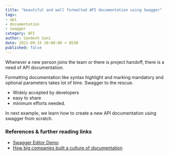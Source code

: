 ```yaml
---
title: "beautiful and well formatted API documentation using Swagger"
tags:
- api
- documentation
- swagger
category: API
author: Sandesh Soni
date: 2021-09-15 10:00:00 + 0530
published: false
---
```


Whenever a new person joins the team or there is project handoff, there is a need of API documentation.

Formatting documentation like syntax highlight and marking mandatory and optional parameters takes lot of time.
Swagger to the rescue.

- Widely accepted by developers
- easy to share
- minimum efforts needed.


In next example, we learn how to create a new API documentation using swagger from scratch.


### References & further reading links

- [Swagger Editor Demo](https://editor.swagger.io/)
- [How big companies built a culture of documentation](https://dev.to/doctave/how-google-twitter-and-spotify-built-a-culture-of-documentation-3e0m)